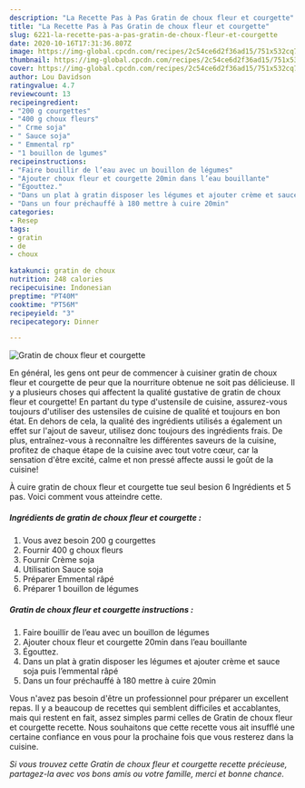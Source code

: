 ```yaml
---
description: "La Recette Pas à Pas Gratin de choux fleur et courgette"
title: "La Recette Pas à Pas Gratin de choux fleur et courgette"
slug: 6221-la-recette-pas-a-pas-gratin-de-choux-fleur-et-courgette
date: 2020-10-16T17:31:36.807Z
image: https://img-global.cpcdn.com/recipes/2c54ce6d2f36ad15/751x532cq70/gratin-de-choux-fleur-et-courgette-photo-principale-de-la-recette.jpg
thumbnail: https://img-global.cpcdn.com/recipes/2c54ce6d2f36ad15/751x532cq70/gratin-de-choux-fleur-et-courgette-photo-principale-de-la-recette.jpg
cover: https://img-global.cpcdn.com/recipes/2c54ce6d2f36ad15/751x532cq70/gratin-de-choux-fleur-et-courgette-photo-principale-de-la-recette.jpg
author: Lou Davidson
ratingvalue: 4.7
reviewcount: 13
recipeingredient:
- "200 g courgettes"
- "400 g choux fleurs"
- " Crme soja"
- " Sauce soja"
- " Emmental rp"
- "1 bouillon de lgumes"
recipeinstructions:
- "Faire bouillir de l’eau avec un bouillon de légumes"
- "Ajouter choux fleur et courgette 20min dans l’eau bouillante"
- "Égouttez."
- "Dans un plat à gratin disposer les légumes et ajouter crème et sauce soja puis l’emmental râpé"
- "Dans un four préchauffé à 180 mettre à cuire 20min"
categories:
- Resep
tags:
- gratin
- de
- choux

katakunci: gratin de choux 
nutrition: 248 calories
recipecuisine: Indonesian
preptime: "PT40M"
cooktime: "PT56M"
recipeyield: "3"
recipecategory: Dinner

---
```



![Gratin de choux fleur et courgette](https://img-global.cpcdn.com/recipes/2c54ce6d2f36ad15/751x532cq70/gratin-de-choux-fleur-et-courgette-photo-principale-de-la-recette.jpg)

En général, les gens ont peur de commencer à cuisiner gratin de choux fleur et courgette de peur que la nourriture obtenue ne soit pas délicieuse. Il y a plusieurs choses qui affectent la qualité gustative de gratin de choux fleur et courgette! En partant du type d'ustensile de cuisine, assurez-vous toujours d'utiliser des ustensiles de cuisine de qualité et toujours en bon état. En dehors de cela, la qualité des ingrédients utilisés a également un effet sur l'ajout de saveur, utilisez donc toujours des ingrédients frais. De plus, entraînez-vous à reconnaître les différentes saveurs de la cuisine, profitez de chaque étape de la cuisine avec tout votre cœur, car la sensation d'être excité, calme et non pressé affecte aussi le goût de la cuisine!

<!--inarticleads1-->

À cuire gratin de choux fleur et courgette tue seul besion 6 Ingrédients et 5 pas. Voici comment vous atteindre cette.

##### Ingrédients de gratin de choux fleur et courgette :

1. Vous avez besoin 200 g courgettes
1. Fournir 400 g choux fleurs
1. Fournir  Crème soja
1. Utilisation  Sauce soja
1. Préparer  Emmental râpé
1. Préparer 1 bouillon de légumes




<!--inarticleads2-->

##### Gratin de choux fleur et courgette instructions :

1. Faire bouillir de l’eau avec un bouillon de légumes
1. Ajouter choux fleur et courgette 20min dans l’eau bouillante
1. Égouttez.
1. Dans un plat à gratin disposer les légumes et ajouter crème et sauce soja puis l’emmental râpé
1. Dans un four préchauffé à 180 mettre à cuire 20min




<!--inarticleads1-->

<p>
Vous n'avez pas besoin d'être un professionnel pour préparer un excellent repas. Il y a beaucoup de recettes qui semblent difficiles et accablantes, mais qui restent en fait, assez simples parmi celles de Gratin de choux fleur et courgette recette. Nous souhaitons que cette recette vous ait insufflé une certaine confiance en vous pour la prochaine fois que vous resterez dans la cuisine.
</p>

<p>
<i>Si vous trouvez cette Gratin de choux fleur et courgette recette précieuse, partagez-la avec vos bons amis ou votre famille, merci et bonne chance.</i>
</p>
